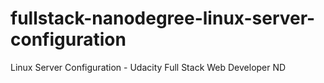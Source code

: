 # fullstack-nanodegree-linux-server-configuration
Linux Server Configuration - Udacity Full Stack Web Developer ND

